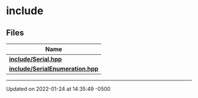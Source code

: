 # include


## Files

| Name           |
| -------------- |
| **[include/Serial.hpp](_serial_8hpp.md#file-serial.hpp)**  |
| **[include/SerialEnumeration.hpp](_serial_enumeration_8hpp.md#file-serialenumeration.hpp)**  |






-------------------------------

Updated on 2022-01-24 at 14:35:49 -0500

